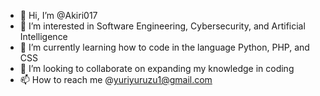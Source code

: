 - 👋 Hi, I’m @Akiri017
- 👀 I’m interested in Software Engineering, Cybersecurity, and Artificial Intelligence
- 🌱 I’m currently learning how to code in the language Python, PHP, and CSS
- 💞️ I’m looking to collaborate on expanding my knowledge in coding
- 📫 How to reach me @yuriyuruzu1@gmail.com
<!---
Akiri017/Akiri017 is a ✨ special ✨ repository because its `README.md` (this file) appears on your GitHub profile.
You can click the Preview link to take a look at your changes.
--->
